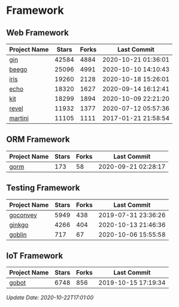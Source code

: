 # Framework

## Web Framework
| Project Name | Stars | Forks | Last Commit |
| ------------ | ----- | ----- | ----------- |
| [gin](https://github.com/gin-gonic/gin) | 42584 | 4884 | 2020-10-21 01:36:01 |
| [beego](https://github.com/astaxie/beego) | 25096 | 4991 | 2020-10-10 14:10:43 |
| [iris](https://github.com/kataras/iris) | 19260 | 2128 | 2020-10-18 15:26:01 |
| [echo](https://github.com/labstack/echo) | 18320 | 1627 | 2020-09-14 16:12:41 |
| [kit](https://github.com/go-kit/kit) | 18299 | 1894 | 2020-10-09 22:21:20 |
| [revel](https://github.com/revel/revel) | 11932 | 1377 | 2020-07-12 05:57:36 |
| [martini](https://github.com/go-martini/martini) | 11105 | 1111 | 2017-01-21 21:58:54 |

## ORM Framework
| Project Name | Stars | Forks | Last Commit |
| ------------ | ----- | ----- | ----------- |
| [gorm](https://github.com/jinzhu/gorm) | 173 | 58 | 2020-09-21 02:28:17 |

## Testing Framework
| Project Name | Stars | Forks | Last Commit |
| ------------ | ----- | ----- | ----------- |
| [goconvey](https://github.com/smartystreets/goconvey) | 5949 | 438 | 2019-07-31 23:36:26 |
| [ginkgo](https://github.com/onsi/ginkgo) | 4266 | 404 | 2020-10-13 21:46:36 |
| [goblin](https://github.com/franela/goblin) | 717 | 67 | 2020-10-06 15:55:58 |

## IoT Framework
| Project Name | Stars | Forks | Last Commit |
| ------------ | ----- | ----- | ----------- |
| [gobot](https://github.com/hybridgroup/gobot) | 6748 | 856 | 2019-10-15 17:19:34 |

*Update Date: 2020-10-22T17:01:00*